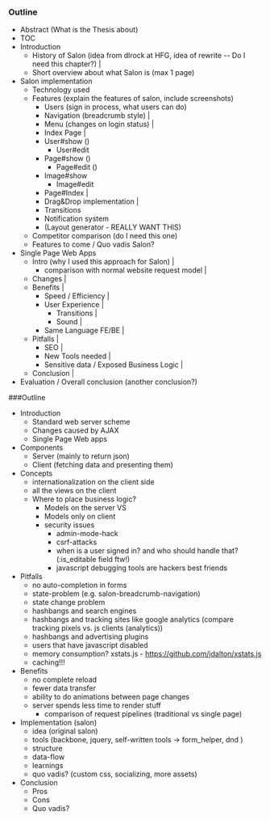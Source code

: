 ### Outline

- Abstract (What is the Thesis about)
- TOC
- Introduction
  - History of Salon (idea from dlrock at HFG, idea of rewrite -- Do I need this chapter?) |
  - Short overview about what Salon is (max 1 page)
- Salon implementation
  - Technology used
  - Features (explain the features of salon, include screenshots)
    - Users (sign in process, what users can do)
    - Navigation (breadcrumb style) |
    - Menu (changes on login status) |
    - Index Page |
    - User#show ()
      - User#edit
    - Page#show ()
      - Page#edit ()
    - Image#show
      - Image#edit
    - Page#Index |
    - Drag&Drop implementation |
    - Transitions
    - Notification system
    - (Layout generator - REALLY WANT THIS)
  - Competitor comparison (do I need this one)
  - Features to come / Quo vadis Salon?
- Single Page Web Apps
  - Intro (why I used this approach for Salon) |
    - comparison with normal website request model |
  - Changes |
  - Benefits |
    - Speed / Efficiency |
    - User Experience |
      - Transitions |
      - Sound |
    - Same Language FE/BE |
  - Pitfalls |
    - SEO |
    - New Tools needed |
    - Sensitive data / Exposed Business Logic |
  - Conclusion |
- Evaluation / Overall conclusion (another conclusion?)

###Outline
- Introduction
  - Standard web server scheme
  - Changes caused by AJAX
  - Single Page Web apps
- Components
  - Server (mainly to return json)
  - Client (fetching data and presenting them)
- Concepts
  - internationalization on the client side
  - all the views on the client
  - Where to place business logic?
    - Models on the server VS
    - Models only on client
    - security issues
      - admin-mode-hack
      - csrf-attacks
      - when is a user signed in? and who should handle that? (:is_editable field ftw!)
      - javascript debugging tools are hackers best friends
- Pitfalls
  - no auto-completion in forms
  - state-problem (e.g. salon-breadcrumb-navigation)
  - state change problem
  - hashbangs and search engines
  - hashbangs and tracking sites like google analytics (compare tracking pixels vs. js clients (analytics))
  - hashbangs and advertising plugins
  - users that have javascript disabled
  - memory consumption? xstats.js - https://github.com/jdalton/xstats.js
  - caching!!!
- Benefits
  - no complete reload 
  - fewer data transfer
  - ability to do animations between page changes
  - server spends less time to render stuff
    - comparison of request pipelines (traditional vs single page)
- Implementation (salon)
  - idea (original salon)
  - tools (backbone, jquery, self-written tools -> form_helper, dnd )
  - structure
  - data-flow
  - learnings
  - quo vadis? (custom css, socializing, more assets)
- Conclusion
  - Pros
  - Cons
  - Quo vadis?